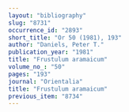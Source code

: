 ```yaml
---
layout: "bibliography"
slug: "8731"
occurrence_id: "2893"
short_title: "Or 50 (1981), 193"
author: "Daniels, Peter T."
publication_year: "1981"
title: "Frustulum aramaicum"
volume_no_: "50"
pages: "193"
journal: "Orientalia"
title: "Frustulum aramaicum"
previous_item: "8734"
---
```

